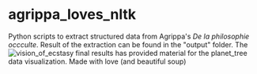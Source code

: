 # agrippa_loves_nltk
Python scripts to extract structured data from Agrippa's _De la philosophie occculte_. Result of the extraction can be found in the "output" folder.
The![vision_of_ecstasy](https://github.com/user-attachments/assets/0378c910-51f1-4385-9ff8-7efddb4e2be0)
 final results has provided material for the planet_tree data visualization.
Made with love (and beautiful soup)
